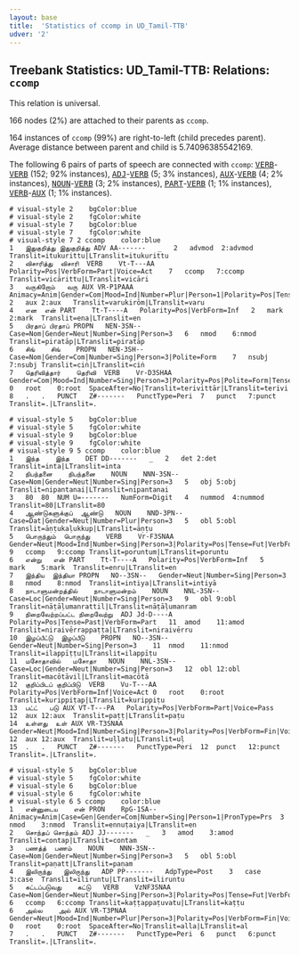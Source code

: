 ```yaml
---
layout: base
title:  'Statistics of ccomp in UD_Tamil-TTB'
udver: '2'
---
```


## Treebank Statistics: UD_Tamil-TTB: Relations: `ccomp`

This relation is universal.

166 nodes (2%) are attached to their parents as `ccomp`.

164 instances of `ccomp` (99%) are right-to-left (child precedes parent).
Average distance between parent and child is 5.74096385542169.

The following 6 pairs of parts of speech are connected with `ccomp`: <tt><a href="ta_ttb-pos-VERB.html">VERB</a></tt>-<tt><a href="ta_ttb-pos-VERB.html">VERB</a></tt> (152; 92% instances), <tt><a href="ta_ttb-pos-ADJ.html">ADJ</a></tt>-<tt><a href="ta_ttb-pos-VERB.html">VERB</a></tt> (5; 3% instances), <tt><a href="ta_ttb-pos-AUX.html">AUX</a></tt>-<tt><a href="ta_ttb-pos-VERB.html">VERB</a></tt> (4; 2% instances), <tt><a href="ta_ttb-pos-NOUN.html">NOUN</a></tt>-<tt><a href="ta_ttb-pos-VERB.html">VERB</a></tt> (3; 2% instances), <tt><a href="ta_ttb-pos-PART.html">PART</a></tt>-<tt><a href="ta_ttb-pos-VERB.html">VERB</a></tt> (1; 1% instances), <tt><a href="ta_ttb-pos-VERB.html">VERB</a></tt>-<tt><a href="ta_ttb-pos-AUX.html">AUX</a></tt> (1; 1% instances).


~~~ conllu
# visual-style 2	bgColor:blue
# visual-style 2	fgColor:white
# visual-style 7	bgColor:blue
# visual-style 7	fgColor:white
# visual-style 7 2 ccomp	color:blue
1	இதுகுறித்து	இதுகுறித்து	ADV	AA-------	_	2	advmod	2:advmod	Translit=itukurittu|LTranslit=itukurittu
2	விசாரித்து	விசாரி	VERB	Vt-T---AA	Polarity=Pos|VerbForm=Part|Voice=Act	7	ccomp	7:ccomp	Translit=vicārittu|LTranslit=vicāri
3	வருகிறோம்	வரு	AUX	VR-P1PAAA	Animacy=Anim|Gender=Com|Mood=Ind|Number=Plur|Person=1|Polarity=Pos|Tense=Pres|VerbForm=Fin|Voice=Act	2	aux	2:aux	Translit=varukirōm|LTranslit=varu
4	என	என்	PART	Tt-T----A	Polarity=Pos|VerbForm=Inf	2	mark	2:mark	Translit=ena|LTranslit=en
5	பிரதாப்	பிரதாப்	PROPN	NEN-3SN--	Case=Nom|Gender=Neut|Number=Sing|Person=3	6	nmod	6:nmod	Translit=piratāp|LTranslit=piratāp
6	சிங்	சிங்	PROPN	NEN-3SH--	Case=Nom|Gender=Com|Number=Sing|Person=3|Polite=Form	7	nsubj	7:nsubj	Translit=ciṅ|LTranslit=ciṅ
7	தெரிவித்தார்	தெரிவி	VERB	Vr-D3SHAA	Gender=Com|Mood=Ind|Number=Sing|Person=3|Polarity=Pos|Polite=Form|Tense=Past|VerbForm=Fin|Voice=Act	0	root	0:root	SpaceAfter=No|Translit=terivittār|LTranslit=terivi
8	.	.	PUNCT	Z#-------	PunctType=Peri	7	punct	7:punct	Translit=.|LTranslit=.

~~~


~~~ conllu
# visual-style 5	bgColor:blue
# visual-style 5	fgColor:white
# visual-style 9	bgColor:blue
# visual-style 9	fgColor:white
# visual-style 9 5 ccomp	color:blue
1	இந்த	இந்த	DET	DD-------	_	2	det	2:det	Translit=inta|LTranslit=inta
2	நிபந்தனை	நிபந்தனை	NOUN	NNN-3SN--	Case=Nom|Gender=Neut|Number=Sing|Person=3	5	obj	5:obj	Translit=nipantanai|LTranslit=nipantanai
3	80	80	NUM	U=-------	NumForm=Digit	4	nummod	4:nummod	Translit=80|LTranslit=80
4	ஆண்டுகளுக்குப்	ஆண்டு	NOUN	NND-3PN--	Case=Dat|Gender=Neut|Number=Plur|Person=3	5	obl	5:obl	Translit=āṇṭukaḷukkup|LTranslit=āṇṭu
5	பொருந்தும்	பொருந்து	VERB	Vr-F3SNAA	Gender=Neut|Mood=Ind|Number=Sing|Person=3|Polarity=Pos|Tense=Fut|VerbForm=Fin|Voice=Act	9	ccomp	9:ccomp	Translit=poruntum|LTranslit=poruntu
6	என்று	என்	PART	Tt-T----A	Polarity=Pos|VerbForm=Inf	5	mark	5:mark	Translit=enru|LTranslit=en
7	இந்திய	இந்தியா	PROPN	NO--3SN--	Gender=Neut|Number=Sing|Person=3	8	nmod	8:nmod	Translit=intiya|LTranslit=intiyā
8	நாடாளுமன்றத்தில்	நாடாளுமன்றம்	NOUN	NNL-3SN--	Case=Loc|Gender=Neut|Number=Sing|Person=3	9	obl	9:obl	Translit=nāṭāḷumanrattil|LTranslit=nāṭāḷumanram
9	நிறைவேற்றப்பட்ட	நிறைவேற்று	ADJ	Jd-D----A	Polarity=Pos|Tense=Past|VerbForm=Part	11	amod	11:amod	Translit=niraivērrappaṭṭa|LTranslit=niraivērru
10	இழப்பீட்டு	இழப்பீடு	PROPN	NO--3SN--	Gender=Neut|Number=Sing|Person=3	11	nmod	11:nmod	Translit=ilappīṭṭu|LTranslit=ilappīṭu
11	மசோதாவில்	மசோதா	NOUN	NNL-3SN--	Case=Loc|Gender=Neut|Number=Sing|Person=3	12	obl	12:obl	Translit=macōtāvil|LTranslit=macōtā
12	குறிப்பிடப்	குறிப்பிடு	VERB	Vu-T---AA	Polarity=Pos|VerbForm=Inf|Voice=Act	0	root	0:root	Translit=kurippiṭap|LTranslit=kurippiṭu
13	பட்ட்	படு	AUX	VT-T---PA	Polarity=Pos|VerbForm=Part|Voice=Pass	12	aux	12:aux	Translit=paṭṭ|LTranslit=paṭu
14	உள்ளது	உள்	AUX	VR-T3SNAA	Gender=Neut|Mood=Ind|Number=Sing|Person=3|Polarity=Pos|VerbForm=Fin|Voice=Act	12	aux	12:aux	Translit=uḷḷatu|LTranslit=uḷ
15	.	.	PUNCT	Z#-------	PunctType=Peri	12	punct	12:punct	Translit=.|LTranslit=.

~~~


~~~ conllu
# visual-style 5	bgColor:blue
# visual-style 5	fgColor:white
# visual-style 6	bgColor:blue
# visual-style 6	fgColor:white
# visual-style 6 5 ccomp	color:blue
1	என்னுடைய	என்	PRON	RpG-1SA--	Animacy=Anim|Case=Gen|Gender=Com|Number=Sing|Person=1|PronType=Prs	3	nmod	3:nmod	Translit=ennuṭaiya|LTranslit=en
2	சொந்தப்	சொந்தம்	ADJ	JJ-------	_	3	amod	3:amod	Translit=contap|LTranslit=contam
3	பணத்த்	பணம்	NOUN	NNN-3SN--	Case=Nom|Gender=Neut|Number=Sing|Person=3	5	obl	5:obl	Translit=paṇatt|LTranslit=paṇam
4	இலிருந்து	இலிருந்து	ADP	PP-------	AdpType=Post	3	case	3:case	Translit=iliruntu|LTranslit=iliruntu
5	கட்டப்படுவது	கட்டு	VERB	VzNF3SNAA	Case=Nom|Gender=Neut|Number=Sing|Person=3|Polarity=Pos|Tense=Fut|VerbForm=Ger|Voice=Act	6	ccomp	6:ccomp	Translit=kaṭṭappaṭuvatu|LTranslit=kaṭṭu
6	அல்ல	அல்	AUX	VR-T3PNAA	Gender=Neut|Mood=Ind|Number=Plur|Person=3|Polarity=Pos|VerbForm=Fin|Voice=Act	0	root	0:root	SpaceAfter=No|Translit=alla|LTranslit=al
7	.	.	PUNCT	Z#-------	PunctType=Peri	6	punct	6:punct	Translit=.|LTranslit=.

~~~


